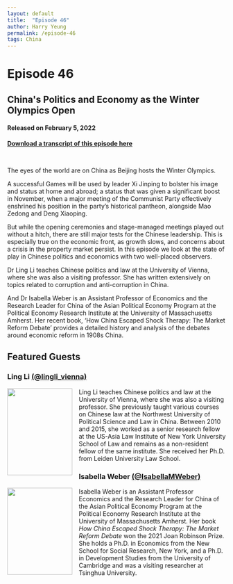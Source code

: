 ```yaml
---
layout: default
title:  "Episode 46"
author: Harry Yeung
permalink: /episode-46
tags: China
---
```


<head>
  <meta name="twitter:card" content="summary" />
  <meta name="twitter:site" content="@AsiaMattersPod" />
  <meta name="twitter:title" content="Episode 46 | China's Politics and Economy as the Winter Olympics Open" />
  <meta name="twitter:description" content="The eyes of the world are on China as Beijing hosts the Winter Olympics. A successful Games will be used by leader Xi Jinping to bolster his image and status at home and abroad; a status that was given a significant boost in November, when a major meeting of the Communist Party effectively enshrined his position in the party’s historical pantheon, alongside Mao Zedong and Deng Xiaoping." />
  <meta name="twitter:image" content="https://user-images.githubusercontent.com/67763587/97117453-1b73b880-16c1-11eb-8dfb-30e8781bf66c.png" />

  <title>Episode 46 | China's Politics and Economy as the Winter Olympics Open</title>

  <meta name="description"
  content="The eyes of the world are on China as Beijing hosts the Winter Olympics. A successful Games will be used by leader Xi Jinping to bolster his image and status at home and abroad; a status that was given a significant boost in November, when a major meeting of the Communist Party effectively enshrined his position in the party’s historical pantheon, alongside Mao Zedong and Deng Xiaoping.">
</head>

# Episode 46
## China's Politics and Economy as the Winter Olympics Open
#### Released on February 5, 2022

<div id="buzzsprout-player-10015744"></div><script src="https://www.buzzsprout.com/699187/10015744-china-s-politics-and-economy-as-the-winter-olympics-open.js?container_id=buzzsprout-player-10015744&player=small" type="text/javascript" charset="utf-8"></script>

[**Download a transcript of this episode here**](https://docs.google.com/document/d/19dkBvvUm8dne8nvQqy0DTbpicRO2JmrYxe1926Frsf0/export?format=pdf)

<br>

The eyes of the world are on China as Beijing hosts the Winter Olympics.

A successful Games will be used by leader Xi Jinping to bolster his image and status at home and abroad; a status that was given a significant boost in November, when a major meeting of the Communist Party effectively enshrined his position in the party’s historical pantheon, alongside Mao Zedong and Deng Xiaoping.

But while the opening ceremonies and stage-managed meetings played out without a hitch, there are still major tests for the Chinese leadership. This is especially true on the economic front, as growth slows, and concerns about a crisis in the property market persist. In this episode we look at the state of play in Chinese politics and economics with two well-placed observers.

Dr Ling Li teaches Chinese politics and law at the University of Vienna, where she was also a visiting professor.  She has written extensively on topics related to corruption and anti-corruption in China.

And Dr Isabella Weber is an Assistant Professor of Economics and the Research Leader for China of the Asian Political Economy Program at the Political Economy Research Institute at the University of Massachusetts Amherst. Her recent book, ‘How China Escaped Shock Therapy: The Market Reform Debate’ provides a detailed history and analysis of the debates around economic reform in 1908s China.

## Featured Guests

### Ling Li [(@lingli_vienna)](https://twitter.com/lingli_vienna)

<img src="https://user-images.githubusercontent.com/67763587/152701785-bd62464a-df9d-4f93-8fff-13d21a70d142.png"
  style="width:150px;height:200px;margin-right:15px;"
  align="left" />
  <p>Ling Li teaches Chinese politics and law at the University of Vienna, where she was also a visiting professor. She previously taught various courses on Chinese law at the Northwest University of Political Science and Law in China. Between 2010 and 2015, she worked as a senior research fellow at the US-Asia Law Institute of New York University School of Law and remains as a non-resident fellow of the same institute.  She received her Ph.D. from Leiden University Law School. </p>

### Isabella Weber [(@IsabellaMWeber)](https://twitter.com/IsabellaMWeber)

<img src="https://user-images.githubusercontent.com/67763587/152702045-9aa22f81-b8bd-4ac7-a6f0-a103b55ff6b6.png"
  style="width:150px;height:200px;margin-right:15px;"
  align="left" />
  <p>Isabella Weber is an Assistant Professor Economics and the Research Leader for China of the Asian Political Economy Program at the Political Economy Research Institute at the University of Massachusetts Amherst. Her book <i>How China Escaped Shock Therapy: The Market Reform Debate</i> won the 2021 Joan Robinson Prize. She holds a Ph.D. in Economics from the New School for Social Research, New York, and a Ph.D. in Development Studies from the University of Cambridge and was a visiting researcher at Tsinghua University.  </p>
